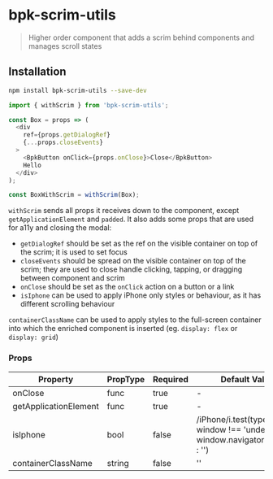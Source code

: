 # bpk-scrim-utils

> Higher order component that adds a scrim behind components and manages scroll states

## Installation

```sh
npm install bpk-scrim-utils --save-dev
```

```js 
import { withScrim } from 'bpk-scrim-utils';

const Box = props => (
  <div 
    ref={props.getDialogRef}
    {...props.closeEvents}
  >
    <BpkButton onClick={props.onClose}>Close</BpkButton>
    Hello
  </div>
);

const BoxWithScrim = withScrim(Box);
```

`withScrim` sends all props it receives down to the component, except `getApplicationElement` and `padded`. It also adds some props that are used for a11y and closing the modal:
- `getDialogRef` should be set as the ref on the visible container on top of the scrim; it is used to set focus
- `closeEvents` should be spread on the visible container on top of the scrim; they are used to close handle clicking, tapping, or dragging between component and scrim
- `onClose` should be set as the `onClick` action on a button or a link
- `isIphone` can be used to apply iPhone only styles or behaviour, as it has different scrolling behaviour

`containerClassName` can be used to apply styles to the full-screen container into which the enriched component is inserted
 (eg. `display: flex` or `display: grid`)

### Props

| Property              | PropType | Required | Default Value |
| --------------------- | -------- | -------- | ------------- |
| onClose               | func     | true     | -             |
| getApplicationElement | func     | true     | -             |
| isIphone              | bool     | false    | /iPhone/i.test(typeof window !== 'undefined' ? window.navigator.platform : '')|
| containerClassName    | string   | false    | ''            |
